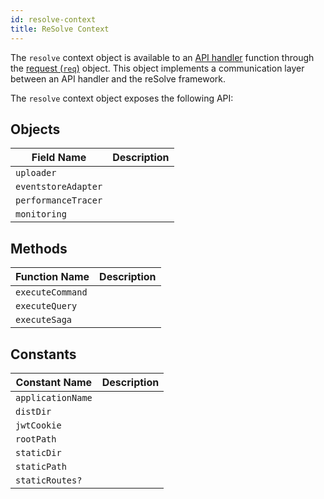 ```yaml
---
id: resolve-context
title: ReSolve Context
---
```


The `resolve` context object is available to an [API handler](api-handler.md) function through the [request (`req`)](api-handler.md#request) object. This object implements a communication layer between an API handler and the reSolve framework.

The `resolve` context object exposes the following API:

## Objects

| Field Name          | Description |
| ------------------- | ----------- |
| `uploader`          |             |
| `eventstoreAdapter` |             |
| `performanceTracer` |             |
| `monitoring`        |             |

## Methods

| Function Name    | Description |
| ---------------- | ----------- |
| `executeCommand` |             |
| `executeQuery`   |             |
| `executeSaga`    |             |

## Constants

| Constant Name     | Description |
| ----------------- | ----------- |
| `applicationName` |             |
| `distDir`         |             |
| `jwtCookie`       |             |
| `rootPath`        |             |
| `staticDir`       |             |
| `staticPath`      |             |
| `staticRoutes?`   |             |
